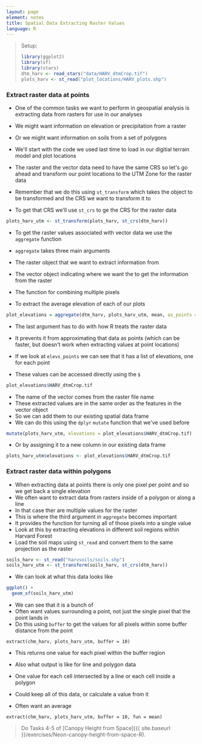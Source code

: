 ```yaml
---
layout: page
element: notes
title: Spatial Data Extracting Raster Values
language: R
--- 
```


> Setup:
> 
> ```r
> library(ggplot2)
> library(sf)
> library(stars)
> dtm_harv <- read_stars("data/HARV_dtmCrop.tif")
> plots_harv <- st_read("plot_locations/HARV_plots.shp")
> ```

### Extract raster data at points

* One of the common tasks we want to perform in geospatial analysis is extracting data from rasters for use in our analyses
* We might want information on elevation or precipitation from a raster
* Or we might want information on soils from a set of polygons

* We'll start with the code we used last time to load in our digitial terrain model and plot locations
* The raster and the vector data need to have the same CRS so let's go ahead and transform our point locations to the UTM Zone for the raster data
* Remember that we do this using `st_transform` which takes the object to be transformed and the CRS we want to transform it to
* To get that CRS we'll use `st_crs` to ge the CRS for the raster data

```r
plots_harv_utm <- st_transform(plots_harv, st_crs(dtm_harv))
```

* To get the raster values associated with vector data we use the `aggregate` function
* `aggregate` takes three main arguments
* The raster object that we want to extract information from
* The vector object indicating where we want the to get the information from the raster
* The function for combining multiple pixels

* To extract the average elevation of each of our plots

```r
plot_elevations = aggregate(dtm_harv, plots_harv_utm, mean, as_points = FALSE)
```

* The last argument has to do with how R treats the raster data
* It prevents it from approximating that data as points (which can be faster, but doesn't work when extracting values at point locations)

* If we look at `elevs_points` we can see that it has a list of elevations, one for each point
* These values can be accessed directly using the `$`

```r
plot_elevations$HARV_dtmCrop.tif
```

* The name of the vector comes from the raster file name
* These extracted values are in the same order as the features in the vector object
* So we can add them to our existing spatial data frame
* We can do this using the `dplyr` `mutate` function that we've used before

```r
mutate(plots_harv_utm, elevations = plot_elevations$HARV_dtmCrop.tif)
```

* Or by assigning it to a new column in our existing data frame

```r
plots_harv_utm$elevations <- plot_elevations$HARV_dtmCrop.tif
```

### Extract raster data within polygons

* When extracting data at points there is only one pixel per point and so we get back a single elevation
* We often want to extract data from rasters inside of a polygon or along a line
* In that case ther are multiple values for the raster
* This is where the third argument in `aggregate` becomes important
* It provides the function for turning all of those pixels into a single value
* Look at this by extracting elevations in different soil regions within Harvard Forest
* Load the soil maps using `st_read` and convert them to the same projection as the raster

```r
soils_harv <- st_read("harvsoils/soils.shp")
soils_harv_utm <- st_transform(soils_harv, st_crs(dtm_harv))
```

* We can look at what this data looks like

```r
ggplot() +
  geom_sf(soils_harv_utm)
```

* We can see that it is a bunch of 
* Often want values surrounding a point, not just the single pixel that the
  point lands in
* Do this using `buffer` to get the values for all pixels within some buffer
  distance from the point

```
extract(chm_harv, plots_harv_utm, buffer = 10)
```

* This returns one value for each pixel within the buffer region
* Also what output is like for line and polygon data
* One value for each cell intersected by a line or each cell inside a polygon

* Could keep all of this data, or calculate a value from it
* Often want an average

```
extract(chm_harv, plots_harv_utm, buffer = 10, fun = mean)
```

> Do Tasks 4-5 of [Canopy Height from Space]({{ site.baseurl }}/exercises/Neon-canopy-height-from-space-R).